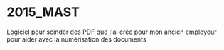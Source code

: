 # 2015_MAST
Logiciel pour scinder des PDF que j'ai crée pour mon ancien employeur pour aider avec la numérisation des documents
